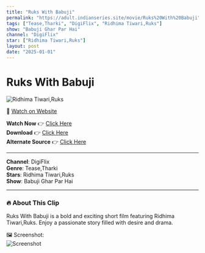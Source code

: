 ```yaml
---
title: "Ruks With Babuji"
permalink: "https://adult.indianseries.site/movie/Ruks%20With%20Babuji"
tags: ["Tease,Tharki", "DigiFlix", "Ridhima Tiwari,Ruks"]
show: "Babuji Ghar Par Hai"
channel: "DigiFlix"
star: ["Ridhima Tiwari,Ruks"]
layout: post
date: "2025-01-01"
---
```


# Ruks With Babuji

![Ridhima Tiwari,Ruks](https://shorts.desisins.com/wp-content/uploads/2024/03/Ridhima-Ruks-Babuji-Ghar-Par-DesiSins.com_.jpg)

🔗 [Watch on Website](https://adult.indianseries.site/movie/Ruks%20With%20Babuji)

**Watch Now** 👉 [Click Here](https://adult.indianseries.site/movie/Ruks%20With%20Babuji)  
**Download** 👉 [Click Here](https://adult.indianseries.site/movie/Ruks%20With%20Babuji)  
**Alternate Source** 👉 [Click Here](https://adult.indianseries.site/movie/Ruks%20With%20Babuji)

---

**Channel**: DigiFlix  
**Genre**: Tease,Tharki  
**Stars**: Ridhima Tiwari,Ruks  
**Show**: Babuji Ghar Par Hai

---

### 🔥 About This Clip

Ruks With Babuji is a bold and exciting short film featuring Ridhima Tiwari,Ruks. Enjoy a passionate story filled with desire and drama.
 
🖼️ Screenshot:  
![Screenshot](https://shorts.desisins.com/wp-content/uploads/2024/03/Ridhima-Ruks-Babuji-Ghar-Par-DesiSins.com_.jpg)
